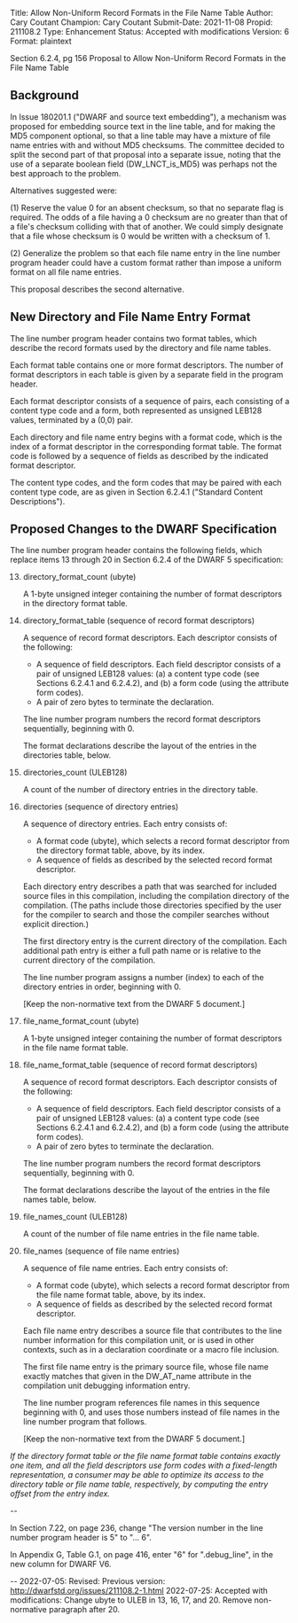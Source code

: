 Title:       Allow Non-Uniform Record Formats in the File Name Table
Author:      Cary Coutant
Champion:    Cary Coutant
Submit-Date: 2021-11-08
Propid:      211108.2
Type:        Enhancement
Status:      Accepted with modifications
Version:     6
Format:      plaintext

Section 6.2.4, pg 156
Proposal to Allow Non-Uniform Record Formats in the File Name Table


Background
----------

In Issue 180201.1 ("DWARF and source text embedding"), a mechanism was
proposed for embedding source text in the line table, and for making the
MD5 component optional, so that a line table may have a mixture of file
name entries with and without MD5 checksums. The committee decided to
split the second part of that proposal into a separate issue, noting
that the use of a separate boolean field (DW_LNCT_is_MD5) was perhaps
not the best approach to the problem.

Alternatives suggested were:

(1) Reserve the value 0 for an absent checksum, so that no separate flag
is required. The odds of a file having a 0 checksum are no greater than
that of a file's checksum colliding with that of another. We could
simply designate that a file whose checksum is 0 would be written with a
checksum of 1.

(2) Generalize the problem so that each file name entry in the line
number program header could have a custom format rather than impose a
uniform format on all file name entries.

This proposal describes the second alternative.


New Directory and File Name Entry Format
----------------------------------------

The line number program header contains two format tables, which
describe the record formats used by the directory and file name tables.

Each format table contains one or more format descriptors. The number of
format descriptors in each table is given by a separate field in the
program header.

Each format descriptor consists of a sequence of pairs, each consisting
of a content type code and a form, both represented as unsigned LEB128
values, terminated by a (0,0) pair.

Each directory and file name entry begins with a format code, which is
the index of a format descriptor in the corresponding format table. The
format code is followed by a sequence of fields as described by the
indicated format descriptor.

The content type codes, and the form codes that may be paired with each
content type code, are as given in Section 6.2.4.1 ("Standard Content
Descriptions").


Proposed Changes to the DWARF Specification
-------------------------------------------

The line number program header contains the following fields, which
replace items 13 through 20 in Section 6.2.4 of the DWARF 5
specification:

13. directory_format_count (ubyte)

    A 1-byte unsigned integer containing the number of format
    descriptors in the directory format table.

14. directory_format_table (sequence of record format descriptors)

    A sequence of record format descriptors. Each descriptor consists
    of the following:

    * A sequence of field descriptors. Each field descriptor consists
      of a pair of unsigned LEB128 values: (a) a content type code (see
      Sections 6.2.4.1 and 6.2.4.2), and (b) a form code (using the
      attribute form codes).
    * A pair of zero bytes to terminate the declaration.

    The line number program numbers the record format descriptors
    sequentially, beginning with 0.

    The format declarations describe the layout of the entries
    in the directories table, below.

15. directories_count (ULEB128)

    A count of the number of directory entries in the directory table.

16. directories (sequence of directory entries)

    A sequence of directory entries. Each entry consists of:

    * A format code (ubyte), which selects a record format descriptor
      from the directory format table, above, by its index.
    * A sequence of fields as described by the selected record format
      descriptor.

    Each directory entry describes a path that was searched for included
    source files in this compilation, including the compilation
    directory of the compilation. (The paths include those directories
    specified by the user for the compiler to search and those the
    compiler searches without explicit direction.)

    The first directory entry is the current directory of the
    compilation. Each additional path entry is either a full path name
    or is relative to the current directory of the compilation.

    The line number program assigns a number (index) to each of the
    directory entries in order, beginning with 0.

    [Keep the non-normative text from the DWARF 5 document.]

17. file_name_format_count (ubyte)

    A 1-byte unsigned integer containing the number of format
    descriptors in the file name format table.

18. file_name_format_table (sequence of record format descriptors)

    A sequence of record format descriptors. Each descriptor consists
    of the following:

    * A sequence of field descriptors. Each field descriptor consists
      of a pair of unsigned LEB128 values: (a) a content type code (see
      Sections 6.2.4.1 and 6.2.4.2), and (b) a form code (using the
      attribute form codes).
    * A pair of zero bytes to terminate the declaration.

    The line number program numbers the record format descriptors
    sequentially, beginning with 0.

    The format declarations describe the layout of the entries
    in the file names table, below.

19. file_names_count (ULEB128)

    A count of the number of file name entries in the file name table.

20. file_names (sequence of file name entries)

    A sequence of file name entries. Each entry consists of:

    * A format code (ubyte), which selects a record format descriptor
      from the file name format table, above, by its index.
    * A sequence of fields as described by the selected record format
      descriptor.

    Each file name entry describes a source file that contributes to the
    line number information for this compilation unit, or is used in
    other contexts, such as in a declaration coordinate or a macro file
    inclusion.

    The first file name entry is the primary source file, whose file
    name exactly matches that given in the DW_AT_name attribute in the
    compilation unit debugging information entry.

    The line number program references file names in this sequence
    beginning with 0, and uses those numbers instead of file names in
    the line number program that follows.

    [Keep the non-normative text from the DWARF 5 document.]

*If the directory format table or the file name format table contains
exactly one item, and all the field descriptors use form codes with a
fixed-length representation, a consumer may be able to optimize its
access to the directory table or file name table, respectively, by
computing the entry offset from the entry index.*

--

In Section 7.22, on page 236, change "The version number in the line
number program header is 5" to "... 6".

In Appendix G, Table G.1, on page 416, enter "6" for ".debug_line", in
the new column for DWARF V6.

--
2022-07-05:  Revised: Previous version: http://dwarfstd.org/issues/211108.2-1.html
2022-07-25:  Accepted with modifications:
    Change ubyte to ULEB in 13, 16, 17, and 20.
    Remove non-normative paragraph after 20.  
